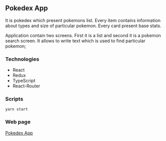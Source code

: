 
## Pokedex App

It is pokedex which present pokemons list. Every item contains information about types and size of particular pokemon.
Every card present base stats.

Application contain two screens. First it is a list and second it is a pokemon search screen.
It allows to write text which is used to find particular pokemon;

### Technologies
- React
- Redux
- TypeScript
- React-Router

### Scripts 
```yarn start```

### Web page

[Pokedex App](https://pokedex-app-1.herokuapp.com/#/pokemon)